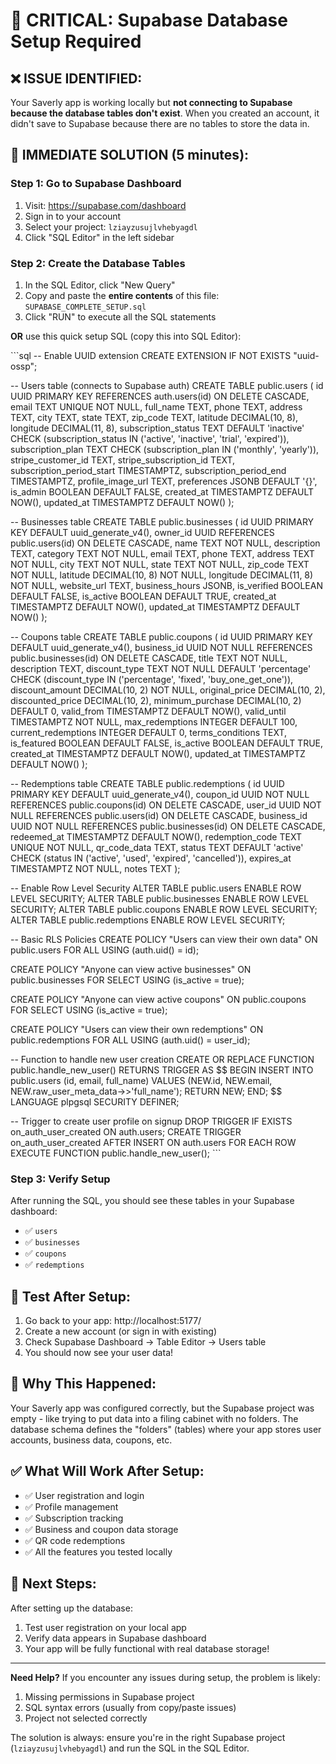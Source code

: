 # 🚨 CRITICAL: Supabase Database Setup Required

## ❌ **ISSUE IDENTIFIED:**

Your Saverly app is working locally but **not connecting to Supabase because the database tables don't exist**. When you created an account, it didn't save to Supabase because there are no tables to store the data in.

## 🔧 **IMMEDIATE SOLUTION (5 minutes):**

### Step 1: Go to Supabase Dashboard
1. Visit: https://supabase.com/dashboard
2. Sign in to your account
3. Select your project: `lziayzusujlvhebyagdl`
4. Click "SQL Editor" in the left sidebar

### Step 2: Create the Database Tables
1. In the SQL Editor, click "New Query"
2. Copy and paste the **entire contents** of this file: `SUPABASE_COMPLETE_SETUP.sql`
3. Click "RUN" to execute all the SQL statements

**OR** use this quick setup SQL (copy this into SQL Editor):

\`\`\`sql
-- Enable UUID extension
CREATE EXTENSION IF NOT EXISTS "uuid-ossp";

-- Users table (connects to Supabase auth)
CREATE TABLE public.users (
  id UUID PRIMARY KEY REFERENCES auth.users(id) ON DELETE CASCADE,
  email TEXT UNIQUE NOT NULL,
  full_name TEXT,
  phone TEXT,
  address TEXT,
  city TEXT,
  state TEXT,
  zip_code TEXT,
  latitude DECIMAL(10, 8),
  longitude DECIMAL(11, 8),
  subscription_status TEXT DEFAULT 'inactive' CHECK (subscription_status IN ('active', 'inactive', 'trial', 'expired')),
  subscription_plan TEXT CHECK (subscription_plan IN ('monthly', 'yearly')),
  stripe_customer_id TEXT,
  stripe_subscription_id TEXT,
  subscription_period_start TIMESTAMPTZ,
  subscription_period_end TIMESTAMPTZ,
  profile_image_url TEXT,
  preferences JSONB DEFAULT '{}',
  is_admin BOOLEAN DEFAULT FALSE,
  created_at TIMESTAMPTZ DEFAULT NOW(),
  updated_at TIMESTAMPTZ DEFAULT NOW()
);

-- Businesses table
CREATE TABLE public.businesses (
  id UUID PRIMARY KEY DEFAULT uuid_generate_v4(),
  owner_id UUID REFERENCES public.users(id) ON DELETE CASCADE,
  name TEXT NOT NULL,
  description TEXT,
  category TEXT NOT NULL,
  email TEXT,
  phone TEXT,
  address TEXT NOT NULL,
  city TEXT NOT NULL,
  state TEXT NOT NULL,
  zip_code TEXT NOT NULL,
  latitude DECIMAL(10, 8) NOT NULL,
  longitude DECIMAL(11, 8) NOT NULL,
  website_url TEXT,
  business_hours JSONB,
  is_verified BOOLEAN DEFAULT FALSE,
  is_active BOOLEAN DEFAULT TRUE,
  created_at TIMESTAMPTZ DEFAULT NOW(),
  updated_at TIMESTAMPTZ DEFAULT NOW()
);

-- Coupons table
CREATE TABLE public.coupons (
  id UUID PRIMARY KEY DEFAULT uuid_generate_v4(),
  business_id UUID NOT NULL REFERENCES public.businesses(id) ON DELETE CASCADE,
  title TEXT NOT NULL,
  description TEXT,
  discount_type TEXT NOT NULL DEFAULT 'percentage' CHECK (discount_type IN ('percentage', 'fixed', 'buy_one_get_one')),
  discount_amount DECIMAL(10, 2) NOT NULL,
  original_price DECIMAL(10, 2),
  discounted_price DECIMAL(10, 2),
  minimum_purchase DECIMAL(10, 2) DEFAULT 0,
  valid_from TIMESTAMPTZ DEFAULT NOW(),
  valid_until TIMESTAMPTZ NOT NULL,
  max_redemptions INTEGER DEFAULT 100,
  current_redemptions INTEGER DEFAULT 0,
  terms_conditions TEXT,
  is_featured BOOLEAN DEFAULT FALSE,
  is_active BOOLEAN DEFAULT TRUE,
  created_at TIMESTAMPTZ DEFAULT NOW(),
  updated_at TIMESTAMPTZ DEFAULT NOW()
);

-- Redemptions table
CREATE TABLE public.redemptions (
  id UUID PRIMARY KEY DEFAULT uuid_generate_v4(),
  coupon_id UUID NOT NULL REFERENCES public.coupons(id) ON DELETE CASCADE,
  user_id UUID NOT NULL REFERENCES public.users(id) ON DELETE CASCADE,
  business_id UUID NOT NULL REFERENCES public.businesses(id) ON DELETE CASCADE,
  redeemed_at TIMESTAMPTZ DEFAULT NOW(),
  redemption_code TEXT UNIQUE NOT NULL,
  qr_code_data TEXT,
  status TEXT DEFAULT 'active' CHECK (status IN ('active', 'used', 'expired', 'cancelled')),
  expires_at TIMESTAMPTZ NOT NULL,
  notes TEXT
);

-- Enable Row Level Security
ALTER TABLE public.users ENABLE ROW LEVEL SECURITY;
ALTER TABLE public.businesses ENABLE ROW LEVEL SECURITY;
ALTER TABLE public.coupons ENABLE ROW LEVEL SECURITY;
ALTER TABLE public.redemptions ENABLE ROW LEVEL SECURITY;

-- Basic RLS Policies
CREATE POLICY "Users can view their own data" ON public.users
  FOR ALL USING (auth.uid() = id);

CREATE POLICY "Anyone can view active businesses" ON public.businesses
  FOR SELECT USING (is_active = true);

CREATE POLICY "Anyone can view active coupons" ON public.coupons
  FOR SELECT USING (is_active = true);

CREATE POLICY "Users can view their own redemptions" ON public.redemptions
  FOR ALL USING (auth.uid() = user_id);

-- Function to handle new user creation
CREATE OR REPLACE FUNCTION public.handle_new_user()
RETURNS TRIGGER AS \$\$
BEGIN
  INSERT INTO public.users (id, email, full_name)
  VALUES (NEW.id, NEW.email, NEW.raw_user_meta_data->>'full_name');
  RETURN NEW;
END;
\$\$ LANGUAGE plpgsql SECURITY DEFINER;

-- Trigger to create user profile on signup
DROP TRIGGER IF EXISTS on_auth_user_created ON auth.users;
CREATE TRIGGER on_auth_user_created
  AFTER INSERT ON auth.users
  FOR EACH ROW EXECUTE FUNCTION public.handle_new_user();
\`\`\`

### Step 3: Verify Setup
After running the SQL, you should see these tables in your Supabase dashboard:
- ✅ `users`
- ✅ `businesses` 
- ✅ `coupons`
- ✅ `redemptions`

## 🧪 **Test After Setup:**

1. Go back to your app: http://localhost:5177/
2. Create a new account (or sign in with existing)
3. Check Supabase Dashboard → Table Editor → Users table
4. You should now see your user data!

## 🎯 **Why This Happened:**

Your Saverly app was configured correctly, but the Supabase project was empty - like trying to put data into a filing cabinet with no folders. The database schema defines the "folders" (tables) where your app stores user accounts, business data, coupons, etc.

## ✅ **What Will Work After Setup:**

- ✅ User registration and login
- ✅ Profile management 
- ✅ Subscription tracking
- ✅ Business and coupon data storage
- ✅ QR code redemptions
- ✅ All the features you tested locally

## 🚀 **Next Steps:**

After setting up the database:
1. Test user registration on your local app
2. Verify data appears in Supabase dashboard
3. Your app will be fully functional with real database storage!

---

**Need Help?** If you encounter any issues during setup, the problem is likely:
1. Missing permissions in Supabase project
2. SQL syntax errors (usually from copy/paste issues)
3. Project not selected correctly

The solution is always: ensure you're in the right Supabase project (`lziayzusujlvhebyagdl`) and run the SQL in the SQL Editor.